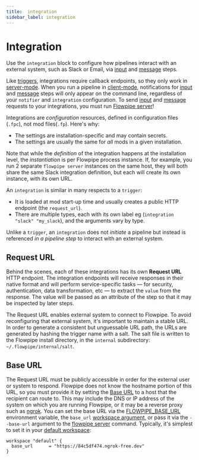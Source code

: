 ```yaml
---
title:  integration
sidebar_label: integration
---
```



# Integration

Use the `integration` block to configure how pipelines interact with an external system, such as Slack or Email, via [input](/docs/flowpipe-hcl/step/input) and [message](/docs/flowpipe-hcl/step/message) steps.

Like [triggers](/docs/build/triggers), integrations require callback endpoints, so they only work in [server-mode](/docs/run/server).  When you run a pipeline in [client-mode](/docs/run#operating-modes), notifications for [input](/docs/flowpipe-hcl/step/input) and [message](/docs/flowpipe-hcl/step/message) steps will only appear on the command line, regardless of your `notifier` and `integration` configuration.  To send [input](/docs/flowpipe-hcl/step/input) and [message](/docs/flowpipe-hcl/step/message) requests to your integrations, you must run [Flowpipe server](/docs/run/server)!


Integrations are *configuration* resources, defined in configuration files (`.fpc`), not mod files(`.fp`).  Here's why:
- The settings are installation-specific and may contain secrets.
- The settings are usually the same for *all* mods in a given installation.

Note that while the *definition* of the integration happens at the installation level, the *instantiation* is per Flowpipe process instance.  If, for example, you run 2 separate `flowpipe server` instances on the same host, they will both share the same Slack integration definition, but each will create its own instance, with its own URL.

An `integration` is similar in many respects to a `trigger`:
- It is loaded at mod start-up time and usually creates a public HTTP endpoint (the `request_url`).
- There are multiple types, each with its own label eg (`integration "slack" "my_slack`), and the arguments vary by type.

Unlike a `trigger`, an `integration` does not *initiate* a pipeline but instead is referenced *in a pipeline step* to interact with an external system.

## Request URL
Behind the scenes, each of these integrations has its own **Request URL** HTTP endpoint.  The integration endpoints will receive responses in their native format and will perform service-specific tasks — for security, authentication, data transformation, etc — to extract the `value` from the response.  The value will be passed as an attribute of the step so that it may be inspected by later steps. 

The Request URL enables external system to connect to Flowpipe. To avoid reconfiguring that external system, it's important to maintain a stable URL. In order to generate a consistent but unguessable URL path, the URLs are generated by hashing the trigger name with a salt.  The salt file is written to the Flowpipe install directory, in the `internal` subdirectory: `~/.flowpipe/internal/salt`.  

## Base URL
The Request URL must be publicly accessible in order for the external user or system to respond.  Flowpipe does not know the hostname portion of this URL, so you must provide it by setting the [Base URL](/docs/reference/env-vars/flowpipe_base_url) to a host that the recipient can route to.  This may include the DNS or IP address of the system on which you are running Flowpipe, or it may be a reverse proxy such as [ngrok](https://ngrok.com/). You can set the base URL via the [FLOWPIPE_BASE_URL](/docs/reference/env-vars/flowpipe_base_url) environment variable, the `base_url` [workspace argument](/docs/reference/config-files/workspace), or pass it via the `--base-url` argument to the [flowpipe server](/docs/reference/cli/server) command.  Typically, it's simplest to set it in your [default workspace](http://localhost:3000/docs/run/workspaces#using-workspaces):

```hcl
workspace "default" {
  base_url      = "https://84c5df474.ngrok-free.dev"
}
```

